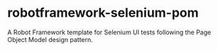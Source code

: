 # robotframework-selenium-pom
A Robot Framework template for Selenium UI tests following the Page Object Model design pattern.
